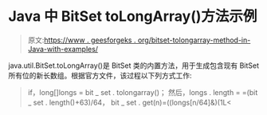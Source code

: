 # Java 中 BitSet toLongArray()方法示例

> 原文:[https://www . geesforgeks . org/bitset-tolongarray-method-in-Java-with-examples/](https://www.geeksforgeeks.org/bitset-tolongarray-method-in-java-with-examples/)

java.util.BitSet.toLongArray()是 BitSet 类的内置方法，用于生成包含现有 BitSet 所有位的新长数组。根据官方文件，该过程以下列方式工作:

> if，long[]longs = bit _ set . tolongarray()；
> 然后，longs . length = =(bit _ set . length()+63)/64，
> bit _ set . get(n)=((longs[n/64]&)(1L<